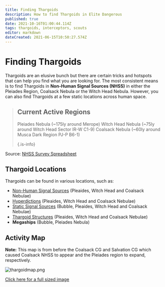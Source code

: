 ```yaml
---
title: Finding Thargoids
description: How to find Thargoids in Elite Dangerous
published: true
date: 2021-10-16T01:00:44.114Z
tags: thargoids, interceptors, scouts
editor: markdown
dateCreated: 2021-06-15T10:50:27.574Z
---
```


# Finding Thargoids
Thargoids are an elusive bunch but there are certain tricks and hotspots that can help you find what you are looking for. The most consistent means is to find Thargoids in **Non-Human Signal Sources (NHSS)** in either the Pleiades Region, Coalsack Nebula or the Witch Head Nebula. However, you can also find Thargoids at a few static locations across human space.

> ## Current Active Regions
> 
> Pleiades Nebula (~175ly around Merope) Witch Head Nebula (~75ly around Witch Head Sector IR-W C1-9) Coalsack Nebula (~60ly around Musca Dark Region PJ-P B6-1) 
> 
> {.is-info}

Source: [NHSS Survey Spreadsheet](https://docs.google.com/spreadsheets/d/1DhDTU3SLvmoNjBb_Ymy-S6RV1DsYztPRiULh1zR26lA/edit#gid=0)

## Thargoid Locations

Thargoids can be found in various locations, such as:
- [Non-Human Signal Sources](/en/nhss) (Pleaides, Witch Head and Coalsack Nebulae)
- [Hyperdictions](/en/hyperdictions) (Pleaides, Witch Head and Coalsack Nebulae)
- [Static Signal Sources](/en/static-signals) (Bubble, Pleaides, Witch Head and Coalsack Nebulae)
- [Thargoid Structures](https://canonn.science/codex/the-unknown-structure/?highlight=structure) (Pleaides, Witch Head and Coalsack Nebulae)
- **Megaships** (Bubble, Pleiades Nebula)

## Activity Map
**Note:** This map is from before the Coalsack CG and Salvation CG which caused Coalsack NHSS to appear and the Pleiades region to expand, respectively.

![thargoidmap.png](/img/thargoidmap.png)

[Click here for a full sized image](https://cdn.discordapp.com/attachments/625989888432537611/854310144946208808/Thargoid_Activity_Map_v0.5.png)
